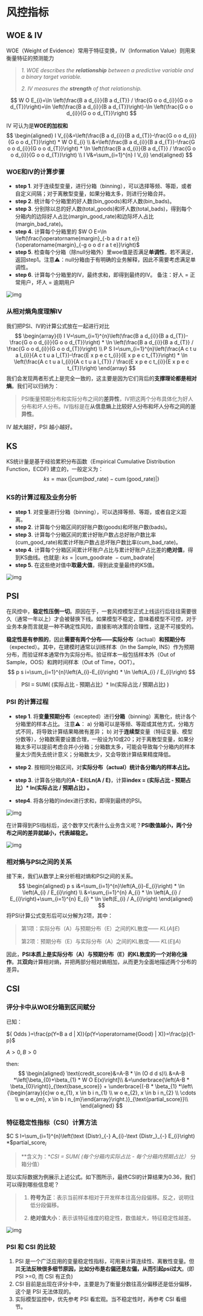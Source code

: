 # 风控指标



## WOE & IV

WOE（Weight of Evidence）常用于特征变换，IV（Information Value）则用来衡量特征的预测能力

> *1. WOE describes the **relationship** between a predictive variable and a binary target variable.*
>
> *2. IV measures the **strength** of that relationship.*

$$
W O E_{i}=\ln \left(\frac{B a d_{i}}{B a d_{T}} / \frac{G o o d_{i}}{G o o d_{T}}\right)=\ln \left(\frac{B a d_{i}}{B a d_{T}}\right)-\ln \left(\frac{G o o d_{i}}{G o o d_{T}}\right)
$$

IV 可认为是**WOE的加权和**
$$
\begin{aligned}
I V_{i}&=\left(\frac{B a d_{i}}{B a d_{T}}-\frac{G o o d_{i}}{G o o d_{T}}\right) * W O E_{i} \\
&=\left(\frac{B a d_{i}}{B a d_{T}}-\frac{G o o d_{i}}{G o o d_{T}}\right) * \ln \left(\frac{B a d_{i}}{B a d_{T}} / \frac{G o o d_{i}}{G o o d_{T}}\right) \\
I V&=\sum_{i=1}^{n} I V_{i}
\end{aligned}
$$
### WOE和IV的计算步骤

- **step 1**. 对于连续型变量，进行分箱（binning），可以选择等频、等距，或者自定义间隔；对于离散型变量，如果分箱太多，则进行分箱合并。
- **step 2**. 统计每个分箱里的好人数(bin_goods)和坏人数(bin_bads)。
- **step 3**. 分别除以总的好人数(total_goods)和坏人数(total_bads)，得到每个分箱内的边际好人占比(margin_good_rate)和边际坏人占比(margin_bad_rate)。
- **step 4**. 计算每个分箱里的 $W O E=\ln \left(\frac{\operatorname{margin}_{-b a d r a t e}}{\operatorname{margin}_{-g o o d r a t e}}\right)$
- **step 5**. 检查每个分箱（除null分箱外）里woe值是否满足**单调性**，若不满足，返回step1。注意⚠️：null分箱由于有明确的业务解释，因此不需要考虑满足单调性。
- **step 6**. 计算每个分箱里的IV，最终求和，即得到最终的IV。
  备注：好人 = 正常用户，坏人 = 逾期用户

![img](https://pic4.zhimg.com/80/v2-dc953a7b54c11450fb439ae6707df8eb_1440w.jpg)

### 从相对熵角度理解IV

我们把PSI、IV的计算公式放在一起进行对比
$$
\begin{array}{l}
I V=\sum_{i=1}^{n}\left(\frac{B a d_{i}}{B a d_{T}}-\frac{G o o d_{i}}{G o o d_{T}}\right) * \ln \left(\frac{B a d_{i}}{B a d_{T}} / \frac{G o o d_{i}}{G o o d_{T}}\right) \\
P S I=\sum_{i=1}^{n}\left(\frac{A c t u a l_{i}}{A c t u a l_{T}}-\frac{E x p e c t_{i}}{E x p e c t_{T}}\right) * \ln \left(\frac{A c t u a l_{i}}{A c t u a l_{T}} / \frac{E x p e c t_{i}}{E x p e c t_{T}}\right)
\end{array}
$$
我们会发现两者形式上是完全一致的，这主要是因为它们背后的**支撑理论都是相对熵**。我们可以归纳为：

> PSI衡量预期分布和实际分布之间的**差异性**，IV把这两个分布具体化为好人分布和坏人分布。IV指标是在**从信息熵上比较好人分布和坏人分布之间的差异性**。

IV 越大越好，PSI 越小越好。

## KS

KS统计量是基于经验累积分布函数（Empirical Cumulative Distribution Function，ECDF)
建立的，一般定义为：
$$
k s=\max \left\{| c u m\left(b a d_{-} \text {rate}\right)-\operatorname{cum}(\text {good_rate}) |\right\}
$$

### KS的计算过程及业务分析

- **step 1**. 对变量进行分箱（binning），可以选择等频、等距，或者自定义距离。
- **step 2**. 计算每个分箱区间的好账户数(goods)和坏账户数(bads)。
- **step 3**. 计算每个分箱区间的累计好账户数占总好账户数比率(cum_good_rate)和累计坏账户数占总坏账户数比率(cum_bad_rate)。
- **step 4**. 计算每个分箱区间累计坏账户占比与累计好账户占比差的**绝对值**，得到KS曲线。也就是: $k s=| \text {cum_goodrate }-\text {cum_badrate} |$
- **step 5.** 在这些绝对值中**取最大值**，得到此变量最终的KS值。

![img](https://pic4.zhimg.com/80/v2-63fda3457b3e1f3b7a6f463896e5afcb_720w.jpg)



## PSI

在风控中，**稳定性压倒一切**。原因在于，一套风控模型正式上线运行后往往需要很久（通常一年以上）才会被替换下线。如果模型不稳定，意味着模型不可控，对于业务本身而言就是一种不确定性风险，直接影响决策的合理性，这是不可接受的。

**稳定性是有参照的**，因此**需要有两个分布——实际分布**（actual）**和预期分布**（expected）。其中，在建模时通常以训练样本（In the Sample, INS）作为预期分布，而验证样本通常作为实际分布。验证样本一般包括样本外（Out of Sample，OOS）和跨时间样本（Out of Time，OOT）。
$$
p s i=\sum_{i=1}^{n}\left(A_{i}-E_{i}\right) * \ln \left(A_{i} / E_{i}\right)
$$

> **PSI = SUM( (实际占比 - 预期占比）\* ln(实际占比 / 预期占比) )**

### PSI 的计算过程

- **step 1**. 将**变量预期分布**（excepted）进行**分箱**（binning）离散化，统计各个分箱里的样本占比。
  注意⚠️：
  a) 分箱可以是等频、等距或其他方式，分箱方式不同，将导致计算结果略微有差异；
  b) 对于**连续型**变量（特征变量、模型分数等），分箱数需要设置合理，一般设为10或20；对于离散型变量，如果分箱太多可以提前考虑合并小分箱；分箱数太多，可能会导致每个分箱内的样本量太少而失去统计意义；分箱数太少，又会导致计算结果精度降低。

- **step 2**.  按相同分箱区间，对**实际分布（actual）**统计各分箱内的样本占比**。**
- **step 3**. 计算各分箱内的**A - E**和**Ln(A / E)**，计算**index = (实际占比 - 预期占比）\* ln(实际占比 / 预期占比) 。**
- **step4**.  将各分箱的index进行求和，即得到最终的PSI。

![img](https://pic3.zhimg.com/80/v2-41d13c635bdbf91ca084dde9bd2bfe5a_720w.jpg)

在计算得到PSI指标后，这个数字又代表什么业务含义呢？**PSI数值越小，两个分布之间的差异就越小，代表越稳定。**

![img](https://pic1.zhimg.com/80/v2-df25e14b6c7cfe4f8bd8bae5533dc5f8_720w.png)

### 相对熵与PSI之间的关系

接下来，我们从数学上来分析相对熵和PSI之间的关系。
$$
\begin{aligned}
p s i&=\sum_{i=1}^{n}\left(A_{i}-E_{i}\right) * \ln \left(A_{i} / E_{i}\right) \\
&=\sum_{i=1}^{n} A_{i} * \ln \left(A_{i} / E_{i}\right)+\sum_{i=1}^{n} E_{i} * \ln \left(E_{i} / A_{i}\right)
\end{aligned}
$$
将PSI计算公式变形后可以分解为2项，其中：

> 第1项：实际分布（A）与预期分布（E）之间的KL散度—— $K L(A \| E)$
>
> 第2项：预期分布（E）与实际分布（A）之间的KL散度—— $K L(E \| A)$

因此，**PSI本质上是实际分布（A）与预期分布（E）的KL散度的一个对称化操作**。其**双向**计算相对熵，并把两部分相对熵相加，从而更为全面地描述两个分布的差异。



## CSI

### 评分卡中从WOE分箱到区间赋分

已知：

${ Odds }=\frac{p(Y=B a d | X)}{p(Y=\operatorname{Good} | X)}=\frac{p}{1-p}$

$A>0, B>0$

then:
$$
\begin{aligned}
\text{credit_score}&=A-B * \ln (O d d s)\\
&=A-B *\left[\beta_{0}+\beta_{1} * W O E(x)\right]\\
&=\underbrace{\left(A-B * \beta_{0}\right)}_{\text{base_score}}
+
\underbrace{(-B * \beta_{1} *\left\{\begin{array}{c}w o e_{1}, x \in b i n_{1} \\ w o e_{2}, x \in b i n_{2} \\ \cdots \\ w o e_{m}, x \in b i n_{m}\end{array}\right.)}_{\text{partial_score}}\\
\end{aligned}
$$

### 特征稳定性指标（CSI）计算方法

$C S I=\sum_{i=1}^{n}\left(\text {Distr}_{-} A_{i}-\text {Distr_}_{-} E_{i}\right) *$partial_score$_{i}$

> **含义为：**CSI = SUM( (每个分箱内实际占比 - 每个分箱内预期占比）* 分箱分值）

现以实际数据为例展示上述公式。如下图所示，最终CSI的计算结果为0.36，我们可以得到哪些信息呢？

> 1. **符号为正**：表示当前样本相对于开发样本往高分段偏移。反之，说明往低分段偏移。
>
> 2. **绝对值大小**：表示该特征维度的稳定性，数值越大，特征稳定性越差。

![img](https://pic1.zhimg.com/80/v2-f408b924de4b20b4b923eb0727238008_720w.jpg)

### PSI 和 CSI 的比较

1. PSI 是一个广泛应用的变量稳定性指标，可用来计算连续性、离散性变量。但其**无法反映很多细节原因，比如分布是右偏还是左偏，从而引起psi过大**。(即 PSI >=0, 而 CSI 有正负)
2. CSI 目前是出现在评分卡中，主要是为了衡量分数往高分偏移还是低分偏移，这个是 PSI 无法体现的。
3. 实际模型监控中，优先参考 PSI 看宏观。当不稳定性时，再参考 CSI 看细节。